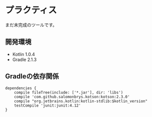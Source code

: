 # プラクティス
まだ未完成のツールです。

## 開発環境
* Kotlin 1.0.4
* Gradle 2.1.3

## Gradleの依存関係
```
dependencies {  
    compile fileTree(include: ['*.jar'], dir: 'libs')  
    compile 'com.github.salomonbrys.kotson:kotson:2.3.0'  
    compile "org.jetbrains.kotlin:kotlin-stdlib:$kotlin_version"  
    testCompile 'junit:junit:4.12'
}
```
